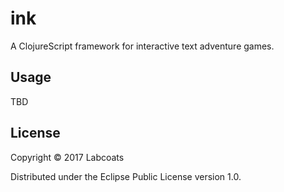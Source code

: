 # ink

A ClojureScript framework for interactive text adventure games.

## Usage

TBD

## License

Copyright © 2017 Labcoats

Distributed under the Eclipse Public License version 1.0.
